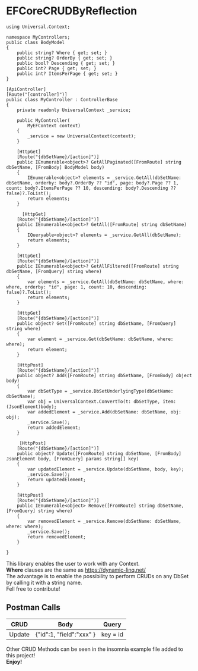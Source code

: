 # EFCoreCRUDByReflection

```
using Universal.Context;

namespace MyControllers;
public class BodyModel
{
    public string? Where { get; set; }
    public string? OrderBy { get; set; }
    public bool? Descending { get; set; }
    public int? Page { get; set; }
    public int? ItemsPerPage { get; set; }
}

[ApiController]
[Route("[controller]")]
public class MyController : ControllerBase
{
    private readonly UniversalContext _service;

    public MyController(
        MyEFContext context)
    {
        _service = new UniversalContext(context);
    }

    [HttpGet]
    [Route("{dbSetName}/[action]")]
    public IEnumerable<object>? GetAllPaginated([FromRoute] string dbSetName, [FromBody] BodyModel body)
    {
        IEnumerable<object>? elements = _service.GetAll(dbSetName: dbSetName, orderby: body?.OrderBy ?? "id", page: body?.Page ?? 1, count: body?.ItemsPerPage ?? 10, descending: body?.Descending ?? false)?.ToList();
        return elements;
    }

      [HttpGet]
    [Route("{dbSetName}/[action]")]
    public IEnumerable<object>? GetAll([FromRoute] string dbSetName)
    {
        IQueryable<object>? elements = _service.GetAll(dbSetName);
        return elements;
    }

    [HttpGet]
    [Route("{dbSetName}/[action]")]
    public IEnumerable<object>? GetAllFiltered([FromRoute] string dbSetName, [FromQuery] string where)
    {
        var elements = _service.GetAll(dbSetName: dbSetName, where: where, orderby: "id", page: 1, count: 10, descending: false)?.ToList();
        return elements;
    }

    [HttpGet]
    [Route("{dbSetName}/[action]")]
    public object? Get([FromRoute] string dbSetName, [FromQuery] string where)
    {
        var element = _service.Get(dbSetName: dbSetName, where: where);
        return element;
    }

    [HttpPost]
    [Route("{dbSetName}/[action]")]
    public object? Add([FromRoute] string dbSetName, [FromBody] object body)
    {
        var dbSetType = _service.DbSetUnderlyingType(dbSetName: dbSetName);
        var obj = UniversalContext.ConvertTo(t: dbSetType, item: (JsonElement)body);
        var addedElement = _service.Add(dbSetName: dbSetName, obj: obj);
        _service.Save();
        return addedElement;
    }

     [HttpPost]
    [Route("{dbSetName}/[action]")]
    public object? Update([FromRoute] string dbSetName, [FromBody] JsonElement body, [FromQuery] params string[] key)
    {
        var updatedElement = _service.Update(dbSetName, body, key);
        _service.Save();
        return updatedElement;
    }

    [HttpPost]
    [Route("{dbSetName}/[action]")]
    public IEnumerable<object> Remove([FromRoute] string dbSetName, [FromQuery] string where)
    {
        var removedElement = _service.Remove(dbSetName: dbSetName, where: where);
        _service.Save();
        return removedElement;
    }

}
```
This library enables the user to work with any Context.  
**Where** clauses are the same as <https://dynamic-linq.net/>  
The advantage is to enable the possibility to perform CRUDs on any DbSet by calling it with a string name.  
Fell free to contribute!

## Postman Calls

| CRUD | Body | Query |
|------|------|-------|
| Update | {"id":1, "field":"xxx" } | key = id |
  
Other CRUD Methods can be seen in the insomnia example file added to this project!  
**Enjoy!**